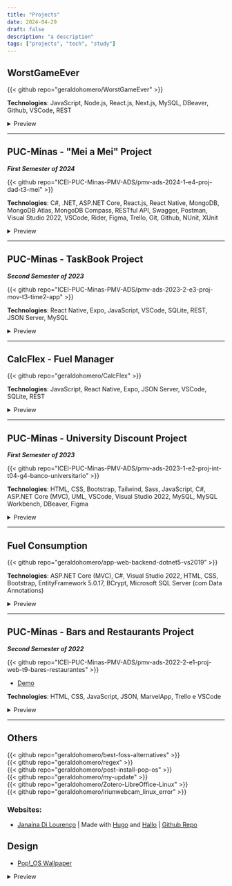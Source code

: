 ```yaml
---
title: "Projects"
date: 2024-04-29
draft: false
description: "a description"
tags: ["projects", "tech", "study"]
---
```


## WorstGameEver

{{< github repo="geraldohomero/WorstGameEver" >}}

**Technologies**: JavaScript, Node.js, React.js, Next.js, MySQL, DBeaver, Github, VSCode, REST

<details style="cursor:pointer"><summary>Preview</summary>
  <img src="https://raw.githubusercontent.com/geraldohomero/blog/main/assets/img/wge.png" style="border-radius:2%">
</details>

***

## PUC-Minas - "Mei a Mei" Project 
***First Semester of 2024***

{{< github repo="ICEI-PUC-Minas-PMV-ADS/pmv-ads-2024-1-e4-proj-dad-t3-mei" >}}

**Technologies**: C#, .NET, ASP.NET Core, React.js, React Native, MongoDB, MongoDB Atlas, MongoDB Compass, RESTful API, Swagger, Postman, Visual Studio 2022, VSCode, Rider, Figma, Trello, Git, Github, NUnit, XUnit

<details style="cursor:pointer"><summary>Preview</summary>
  <p>No preview yet</p>
</details>

***

## PUC-Minas - TaskBook Project 
***Second Semester of 2023***

{{< github repo="ICEI-PUC-Minas-PMV-ADS/pmv-ads-2023-2-e3-proj-mov-t3-time2-app" >}}

**Technologies**: React Native, Expo, JavaScript, VSCode, SQLite, REST, JSON Server, MySQL

<details style="cursor:pointer"><summary>Preview</summary>
  <img src="https://raw.githubusercontent.com/geraldohomero/blog/main/assets/img/taskbook.png" style="border-radius:2%">
</details>

***

## CalcFlex - Fuel Manager

{{< github repo="geraldohomero/CalcFlex" >}}

**Technologies**: JavaScript, React Native, Expo, JSON Server, VSCode, SQLite, REST
<details style="cursor:pointer"><summary>Preview</summary>
  <img src="https://raw.githubusercontent.com/geraldohomero/blog/main/assets/img/calcFlex1.png" style="border-radius:2%">
</details>

***

## PUC-Minas - University Discount Project
***First Semester of 2023***

{{< github repo="ICEI-PUC-Minas-PMV-ADS/pmv-ads-2023-1-e2-proj-int-t04-g4-banco-universitario" >}}

**Technologies**: HTML, CSS, Bootstrap, Tailwind, Sass, JavaScript, C#, ASP.NET Core (MVC), UML, VSCode, Visual Studio 2022, MySQL, MySQL Workbench, DBeaver, Figma

<details style="cursor:pointer"><summary>Preview</summary>
  <img src="https://raw.githubusercontent.com/geraldohomero/blog/main/assets/img/eixo2-pucminas.png" style="border-radius:2%">
</details>

***

## Fuel Consumption

{{< github repo="geraldohomero/app-web-backend-dotnet5-vs2019" >}}

**Technologies**: ASP.NET Core (MVC), C#, Visual Studio 2022, HTML, CSS, Bootstrap, EntityFramework 5.0.17, BCrypt, Microsoft SQL Server (com Data Annotations)

<details style="cursor:pointer"><summary>Preview</summary>
  <img src="https://raw.githubusercontent.com/geraldohomero/blog/main/assets/img/eixo2-class-puc.png" style="border-radius:2%">
</details>

***

## PUC-Minas - Bars and Restaurants Project 
***Second Semester of 2022***

{{< github repo="ICEI-PUC-Minas-PMV-ADS/pmv-ads-2022-2-e1-proj-web-t9-bares-restaurantes" >}}

- [Demo](https://icei-puc-minas-pmv-ads.github.io/pmv-ads-2022-2-e1-proj-web-t9-bares-restaurantes/)

**Technologies**: HTML, CSS, JavaScript, JSON, MarvelApp, Trello e VSCode

<details style="cursor:pointer"><summary>Preview</summary>
  <img src="https://raw.githubusercontent.com/geraldohomero/blog/main/assets/img/eixo1-pucminas.png" style="border-radius:2%">
</details>

***
## Others

{{< github repo="geraldohomero/best-foss-alternatives" >}}
<br>
{{< github repo="geraldohomero/regex" >}}
<br>
{{< github repo="geraldohomero/post-install-pop-os" >}}
<br>
{{< github repo="geraldohomero/my-update" >}}
<br>
{{< github repo="geraldohomero/Zotero-LibreOffice-Linux" >}}
<br>
{{< github repo="geraldohomero/iriunwebcam_linux_error" >}}

### Websites:

 - [Janaína Di Lourenço](https://janalourenci.github.io) | Made with [Hugo](https://gohugo.io) and [Hallo](https://github.com/EmielH/hallo-hugo/) | [Github Repo](https://github.com/janalourenci/janalourenci.github.io)

## Design

- [Pop!_OS Wallpaper](https://www.pling.com/p/1770949/)
<details style="cursor:pointer"><summary>Preview</summary>
  <img src="https://raw.githubusercontent.com/geraldohomero/blog/main/assets/img/pop_os.png">
</details>

